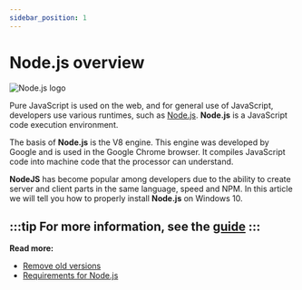```yaml
---
sidebar_position: 1
---
```


# Node.js overview

![Node.js logo](/img/Nodejs_logo.jpg)

Pure JavaScript is used on the web, and for general use of JavaScript, developers use various runtimes, such as [Node.js](https://nodejs.org/en). **Node.js** is a JavaScript code execution environment.

The basis of **Node.js** is the V8 engine. This engine was developed by Google and is used in the Google Chrome browser. It compiles JavaScript code into machine code that the processor can understand. 

**NodeJS** has become popular among developers due to the ability to create server and client parts in the same language, speed and NPM. In this article we will tell you how to properly install **Node.js** on Windows 10.

:::tip
For more information, see the [guide](tutorial-basics/markdown-features.mdx)
:::
---
**Read more:**
- [Remove old versions](tutorial-test/test_2.md)
- [Requirements for Node.js](tutorial-test/test_3.md)


